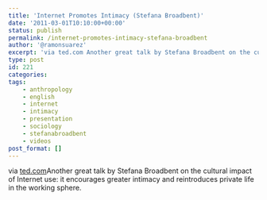 ```yaml
---
title: 'Internet Promotes Intimacy (Stefana Broadbent)'
date: '2011-03-01T10:10:00+00:00'
status: publish
permalink: /internet-promotes-intimacy-stefana-broadbent
author: '@ramonsuarez'
excerpt: 'via ted.com Another great talk by Stefana Broadbent on the cultural impact of Internet use: it encourages greater intimacy and reintroduces private life in the working sphere.'
type: post
id: 221
categories:
tags:
    - anthropology
    - english
    - internet
    - intimacy
    - presentation
    - sociology
    - stefanabroadbent
    - videos
post_format: []
---
```

via [ted.com](http://www.ted.com/talks/lang/fre_fr/stefana_broadbent_how_the_internet_enables_intimacy.html)Another great talk by Stefana Broadbent on the cultural impact of Internet use: it encourages greater intimacy and reintroduces private life in the working sphere.

